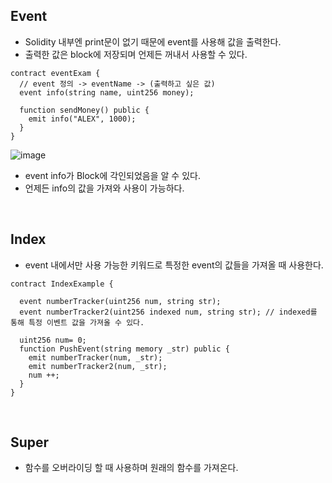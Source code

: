 ## Event
- Solidity 내부엔 print문이 없기 때문에 event를 사용해 값을 출력한다.
- 출력한 값은 block에 저장되며 언제든 꺼내서 사용할 수 있다.
``` Solidity
contract eventExam {
  // event 정의 -> eventName -> (출력하고 싶은 값)
  event info(string name, uint256 money);
  
  function sendMoney() public {
    emit info("ALEX", 1000);
  }
}
```

![image](https://user-images.githubusercontent.com/79950504/183248121-dbb67a4f-13a7-41ca-9341-47c66602f98a.png)
- event info가 Block에 각인되었음을 알 수 있다.
- 언제든 info의 값을 가져와 사용이 가능하다.

<br>


## Index
- event 내에서만 사용 가능한 키워드로 특정한 event의 값들을 가져올 때 사용한다.
```solidity
contract IndexExample {
  
  event numberTracker(uint256 num, string str);
  event numberTracker2(uint256 indexed num, string str); // indexed를 통해 특정 이벤트 값을 가져올 수 있다.
  
  uint256 num= 0;
  function PushEvent(string memory _str) public {
    emit numberTracker(num, _str);
    emit numberTracker2(num, _str);
    num ++;
  }
}
```

<br>

## Super
- 함수를 오버라이딩 할 때 사용하며 원래의 함수를 가져온다.
```solidity
```
